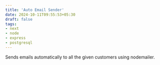 ```yaml
---
title: 'Auto Email Sender'
date: 2024-10-11T09:55:53+05:30
draft: false
tags:
- next
- node
- express
- postgresql
---
```


Sends emails automatically to all the given customers using nodemailer.
